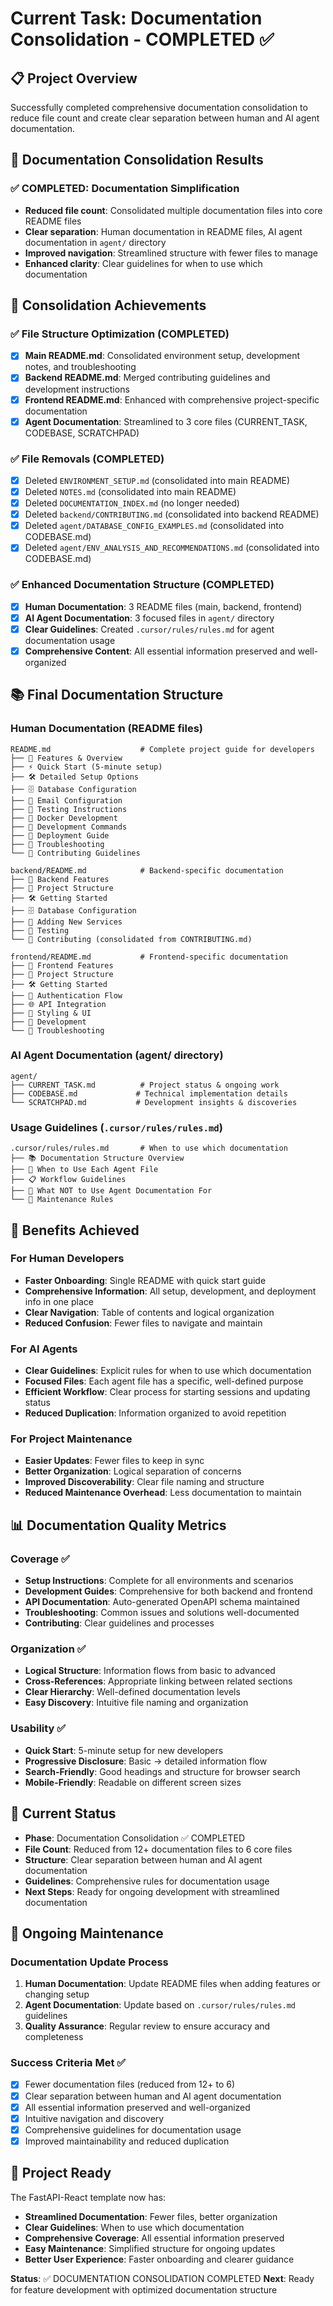 # Current Task: Documentation Consolidation - COMPLETED ✅

## 📋 Project Overview
Successfully completed comprehensive documentation consolidation to reduce file count and create clear separation between human and AI agent documentation.

## 🎯 Documentation Consolidation Results

### ✅ COMPLETED: Documentation Simplification
- **Reduced file count**: Consolidated multiple documentation files into core README files
- **Clear separation**: Human documentation in README files, AI agent documentation in `agent/` directory
- **Improved navigation**: Streamlined structure with fewer files to manage
- **Enhanced clarity**: Clear guidelines for when to use which documentation

## 🚀 Consolidation Achievements

### ✅ File Structure Optimization (COMPLETED)
- [x] **Main README.md**: Consolidated environment setup, development notes, and troubleshooting
- [x] **Backend README.md**: Merged contributing guidelines and development instructions
- [x] **Frontend README.md**: Enhanced with comprehensive project-specific documentation
- [x] **Agent Documentation**: Streamlined to 3 core files (CURRENT_TASK, CODEBASE, SCRATCHPAD)

### ✅ File Removals (COMPLETED)
- [x] Deleted `ENVIRONMENT_SETUP.md` (consolidated into main README)
- [x] Deleted `NOTES.md` (consolidated into main README)
- [x] Deleted `DOCUMENTATION_INDEX.md` (no longer needed)
- [x] Deleted `backend/CONTRIBUTING.md` (consolidated into backend README)
- [x] Deleted `agent/DATABASE_CONFIG_EXAMPLES.md` (consolidated into CODEBASE.md)
- [x] Deleted `agent/ENV_ANALYSIS_AND_RECOMMENDATIONS.md` (consolidated into CODEBASE.md)

### ✅ Enhanced Documentation Structure (COMPLETED)
- [x] **Human Documentation**: 3 README files (main, backend, frontend)
- [x] **AI Agent Documentation**: 3 focused files in `agent/` directory
- [x] **Clear Guidelines**: Created `.cursor/rules/rules.md` for agent documentation usage
- [x] **Comprehensive Content**: All essential information preserved and well-organized

## 📚 Final Documentation Structure

### Human Documentation (README files)
```
README.md                    # Complete project guide for developers
├── 🚀 Features & Overview
├── ⚡ Quick Start (5-minute setup)
├── 🛠️ Detailed Setup Options
├── 🗄️ Database Configuration
├── 📧 Email Configuration
├── 🧪 Testing Instructions
├── 🐳 Docker Development
├── 🔧 Development Commands
├── 🚀 Deployment Guide
├── 🐛 Troubleshooting
└── 🤝 Contributing Guidelines

backend/README.md            # Backend-specific documentation
├── 🚀 Backend Features
├── 📁 Project Structure
├── 🛠️ Getting Started
├── 🗄️ Database Configuration
├── 🔧 Adding New Services
├── 🧪 Testing
└── 🤝 Contributing (consolidated from CONTRIBUTING.md)

frontend/README.md           # Frontend-specific documentation
├── 🚀 Frontend Features
├── 📁 Project Structure
├── 🛠️ Getting Started
├── 🔐 Authentication Flow
├── 🌐 API Integration
├── 🎨 Styling & UI
├── 🧪 Development
└── 🐛 Troubleshooting
```

### AI Agent Documentation (agent/ directory)
```
agent/
├── CURRENT_TASK.md          # Project status & ongoing work
├── CODEBASE.md             # Technical implementation details
└── SCRATCHPAD.md           # Development insights & discoveries
```

### Usage Guidelines (`.cursor/rules/rules.md`)
```
.cursor/rules/rules.md       # When to use which documentation
├── 📚 Documentation Structure Overview
├── 🤖 When to Use Each Agent File
├── 📋 Workflow Guidelines
├── 🚫 What NOT to Use Agent Documentation For
└── 🔄 Maintenance Rules
```

## 🎯 Benefits Achieved

### For Human Developers
- **Faster Onboarding**: Single README with quick start guide
- **Comprehensive Information**: All setup, development, and deployment info in one place
- **Clear Navigation**: Table of contents and logical organization
- **Reduced Confusion**: Fewer files to navigate and maintain

### For AI Agents
- **Clear Guidelines**: Explicit rules for when to use which documentation
- **Focused Files**: Each agent file has a specific, well-defined purpose
- **Efficient Workflow**: Clear process for starting sessions and updating status
- **Reduced Duplication**: Information organized to avoid repetition

### For Project Maintenance
- **Easier Updates**: Fewer files to keep in sync
- **Better Organization**: Logical separation of concerns
- **Improved Discoverability**: Clear file naming and structure
- **Reduced Maintenance Overhead**: Less documentation to maintain

## 📊 Documentation Quality Metrics

### Coverage ✅
- **Setup Instructions**: Complete for all environments and scenarios
- **Development Guides**: Comprehensive for both backend and frontend
- **API Documentation**: Auto-generated OpenAPI schema maintained
- **Troubleshooting**: Common issues and solutions well-documented
- **Contributing**: Clear guidelines and processes

### Organization ✅
- **Logical Structure**: Information flows from basic to advanced
- **Cross-References**: Appropriate linking between related sections
- **Clear Hierarchy**: Well-defined documentation levels
- **Easy Discovery**: Intuitive file naming and organization

### Usability ✅
- **Quick Start**: 5-minute setup for new developers
- **Progressive Disclosure**: Basic → detailed information flow
- **Search-Friendly**: Good headings and structure for browser search
- **Mobile-Friendly**: Readable on different screen sizes

## 📝 Current Status
- **Phase**: Documentation Consolidation ✅ COMPLETED
- **File Count**: Reduced from 12+ documentation files to 6 core files
- **Structure**: Clear separation between human and AI agent documentation
- **Guidelines**: Comprehensive rules for documentation usage
- **Next Steps**: Ready for ongoing development with streamlined documentation

## 🔄 Ongoing Maintenance

### Documentation Update Process
1. **Human Documentation**: Update README files when adding features or changing setup
2. **Agent Documentation**: Update based on `.cursor/rules/rules.md` guidelines
3. **Quality Assurance**: Regular review to ensure accuracy and completeness

### Success Criteria Met ✅
- [x] Fewer documentation files (reduced from 12+ to 6)
- [x] Clear separation between human and AI agent documentation
- [x] All essential information preserved and well-organized
- [x] Intuitive navigation and discovery
- [x] Comprehensive guidelines for documentation usage
- [x] Improved maintainability and reduced duplication

## 🎉 Project Ready

The FastAPI-React template now has:
- **Streamlined Documentation**: Fewer files, better organization
- **Clear Guidelines**: When to use which documentation
- **Comprehensive Coverage**: All essential information preserved
- **Easy Maintenance**: Simplified structure for ongoing updates
- **Better User Experience**: Faster onboarding and clearer guidance

**Status**: ✅ DOCUMENTATION CONSOLIDATION COMPLETED
**Next**: Ready for feature development with optimized documentation structure
